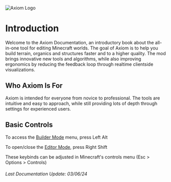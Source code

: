 ![Axiom Logo](/img/axiomIcon.png)

# Introduction

Welcome to the Axiom Documentation, an introductory book about the all-in-one tool for editing Minecraft worlds. The goal of Axiom is to help you build terrain, organics and structures faster and to a higher quality. The mod brings innovative new tools and algorithms, while also improving ergonomics by reducing the feedback loop through realtime clientside visualizations. 

## Who Axiom Is For

Axiom is intended for everyone from novice to professional. The tools are intuitive and easy to approach, while still providing lots of depth through settings for experienced users.

## Basic Controls

To access the [Builder Mode](builder/intro.md) menu, press Left Alt

To open/close the [Editor Mode](editor/intro.md), press Right Shift

These keybinds can be adjusted in Minecraft's controls menu (Esc > Options > Controls)


###### Last Documentation Update: 03/06/24